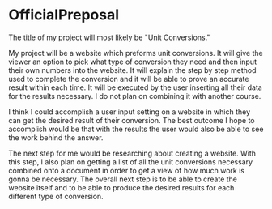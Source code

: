 # OfficialPreposal
The title of my project will most likely be "Unit Conversions."

My project will be a website which preforms unit conversions. It will give the viewer an option to pick what type of conversion they need and then input their own numbers into the website. It will explain the step by step method used to complete the conversion and it will be able to prove an accurate result within each time. It will be executed by the user inserting all their data for the results necessary. I do not plan on combining it with another course.

I think I could accomplish a user input setting on a website in which they can get the desired result of their conversion. The best outcome I hope to accomplish would be that with the results the user would also be able to see the work behind the answer.

The next step for me would be researching about creating a website. With this step, I also plan on getting a list of all the unit conversions necessary combined onto a document in order to get a view of how much work is gonna be necessary. The overall next step is to be able to create the website itself and to be able to produce the desired results for each different type of conversion. 
